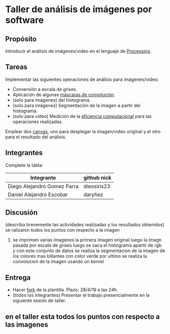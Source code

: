 # Taller de análisis de imágenes por software

## Propósito

Introducir el análisis de imágenes/video en el lenguaje de [Processing](https://processing.org/).

## Tareas

Implementar las siguientes operaciones de análisis para imágenes/video:

* Conversión a escala de grises.
* Aplicación de algunas [máscaras de convolución](https://en.wikipedia.org/wiki/Kernel_(image_processing)).
* (solo para imágenes)   del histograma.
* (solo para imágenes) Segmentación de la imagen a partir del histograma.
* (solo para video) Medición de la [eficiencia computacional](https://processing.org/reference/frameRate.html) para las operaciones realizadas.

Emplear dos [canvas](https://processing.org/reference/PGraphics.html), uno para desplegar la imagen/video original y el otro para el resultado del análisis.

## Integrantes

Complete la tabla:

| Integrante 			               | 				github nick |
|--------------------------------------|----------------------------|
|Diego Alejandro Gomez Parra           | dieosiris23
|Daniel Alejandro Escobar              | daryhez                    |

## Discusión

(describa brevemente las actividades realizadas y los resultados obtenidos)
se ralizaron todos los puntos con respecto a la imagen 
1) se imprimen varias imagenes la primera imagen original 
luego la imagn pasada por escala de grises 
luego se saca el histograma apartir de rgb y con este conjunto de datos
se realiza la segmentacion de la imagen de los colores mas billantes con color verde
por ultimo se realiza la convolucion de la imagen usando un kernel 

## Entrega

* Hacer [fork](https://help.github.com/articles/fork-a-repo/) de la plantilla. Plazo: 28/4/19 a las 24h.
* (todos los integrantes) Presentar el trabajo presencialmente en la siguiente sesión de taller.
## en el taller esta todos los puntos con respecto a las imagenes